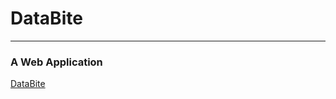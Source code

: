 # DataBite
---
### A Web Application

[DataBite](http://rohithvutnoor.com/images/project/DataBite.png)
